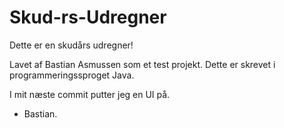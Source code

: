 # Skud-rs-Udregner
Dette er en skudårs udregner!

Lavet af Bastian Asmussen som et test projekt. Dette er skrevet i programmeringssproget Java.

I mit næste commit putter jeg en UI på.

- Bastian.
